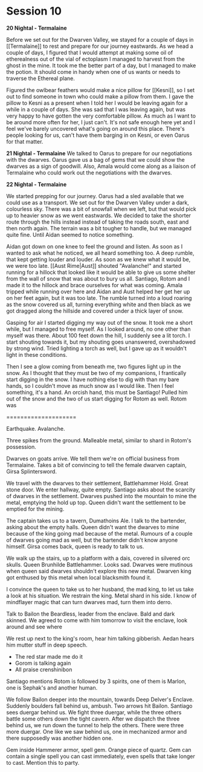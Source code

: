 # Session 10

**20 Nightal - Termalaine**

Before we set out for the Dwarven Valley, we stayed for a couple of days in [[Termalaine]] to rest and prepare for our journey eastwards. As we head a couple of days, I figured that I would attempt at making some oil of etherealness out of the vial of ectoplasm I managed to harvest from the ghost in the mine. It took me the better part of a day, but I managed to make the potion. It should come in handy when one of us wants or needs to traverse the Ethereal plane.

Figured the owlbear feathers would make a nice pillow for [[Kesni]], so I set out to find someone in town who could make a pillow from them. I gave the pillow to Kesni as a present when I told her I would be leaving again for a while in a couple of days. She was sad that I was leaving again, but was very happy to have gotten the very comfortable pillow. As much as I want to be around more often for her, I just can't. It's not safe enough here yet and I feel we've barely uncovered what's going on around this place. There's people looking for us, can't have them barging in on Kesni, or even Oarus for that matter.

**21 Nightal - Termalaine**
We talked to Oarus to prepare for our negotiations with the dwarves. Oarus gave us a bag of gems that we could show the dwarves as a sign of goodwill. Also, Amala would come along as a liaison of Termalaine who could work out the negotiations with the dwarves. 

**22 Nightal - Termalaine**

We started prepping for our journey. Oarus had a sled available that we could use as a transport. We set out for the Dwarven Valley under a dark, colourless sky. There was a bit of snowfall when we left, but that would pick up to heavier snow as we went eastwards. We decided to take the shorter route through the hills instead instead of taking the roads south, east and then north again. The terrain was a bit tougher to handle, but we managed quite fine. Until Aidan seemed to notice something. 

Aidan got down on one knee to feel the ground and listen. As soon as I wanted to ask what he noticed, we all heard something too. A deep rumble, that kept getting louder and louder. As soon as we knew what it would be, we were too late. [[Aust Rime|Aust]] shouted "Avalanche!" and started running for a hillock that looked like it would be able to give us some shelter from the wall of snow that was about to bury us all. Santiago, Rotom and I made it to the hillock and brace ourselves for what was coming. Amala tripped while running over here and Aidan and Aust helped her get her up on her feet again, but it was too late. The rumble turned into a loud roaring as the snow covered us all, turning everything white and then black as we got dragged along the hillside and covered under a thick layer of snow.

Gasping for air I started digging my way out of the snow. It took me a short while, but I managed to free myself. As I looked around, no one other than myself was there. About 100 feet down the hill, I suddenly see a lit torch. I start shouting towards it, but my shouting goes unanswered, overshadowed by strong wind. Tried lighting a torch as well, but I gave up as it wouldn't light in these conditions.

Then I see a glow coming from beneath me, two figures light up in the snow. As I thought that they must be two of my companions, I frantically start digging in the snow. I have nothing else to dig with than my bare hands, so I couldn't move as much snow as I would like. Then I feel something, it's a hand. An orcish hand, this must be Santiago! Pulled him out of the snow and the two of us start digging for Rotom as well. Rotom was

====================

Earthquake. Avalanche. 

Three spikes from the ground. Malleable metal, similar to shard in Rotom's possession.

Dwarves on goats arrive. We tell them we're on official business from Termalaine. Takes a bit of convincing to tell the female dwarven captain, Girsa Splintersword.

We travel with the dwarves to their settlement, Battlehammer Hold. Great stone door. We enter hallway, quite empty. Santiago asks about the scarcity of dwarves in the settlement. Dwarves pushed into the mountain to mine the metal, emptying the hold up top. Queen didn't want the settlement to be emptied for the mining.

The captain takes us to a tavern, Dumathoins Ale. I talk to the bartender, asking about the empty halls. Queen didn't want the dwarves to mine because of the king going mad because of the metal. Rumours of a couple of dwarves going mad as well, but the bartender didn't know anyone himself. Girsa comes back, queen is ready to talk to us.

We walk up the stairs, up to a platform with a dais, covered in silvered orc skulls. Queen Brunhilde Battlehammer. Looks sad. Dwarves were mutinous when queen said dwarves shouldn't explore this new metal. Dwarven king got enthused by this metal when local blacksmith found it.

I convince the queen to take us to her husband, the mad king, to let us take a look at his situation. We restrain the king. Metal shard in his side. I know of mindflayer magic that can turn dwarves mad, turn them into derro.

Talk to Bailon the Beardless, leader from the enclave. Bald and dark skinned. We agreed to come with him tomorrow to visit the enclave, look around and see where

We rest up next to the king's room, hear him talking gibberish. Aedan hears him mutter stuff in deep speech.

- The red star made me do it
- Gorom is talking again
- All praise crenshinibon

Santiago mentions Rotom is followed by 3 spirits, one of them is Marlon, one is Sephak's and another human.

We follow Bailon deeper into the mountain, towards Deep Delver's Enclave. Suddenly boulders fall behind us, ambush. Two arrows hit Bailon. Santiago sees duergar behind us. We fight three duergar, while the three others battle some others down the tight cavern. After we dispatch the three behind us, we run down the tunnel to help the others. There were three more duergar. One like we saw behind us, one in mechanized armor and there supposedly was another hidden one.

Gem inside Hammerer armor, spell gem. Orange piece of quartz. Gem can contain a single spell you can cast immediately, even spells that take longer to cast. Mention this to party.